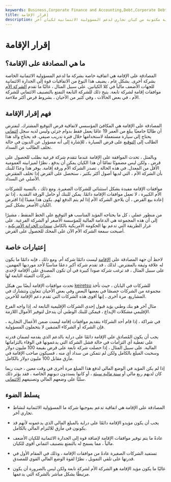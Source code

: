 ```yaml
---
keywords: Business,Corporate Finance and Accounting,Debt,Corporate Debt
title: إقرار الإقامة
description: المصادقة على الإقامة هي اتفاقية مكتوبة من كيان تجاري لدعم المسؤولية الائتمانية لكيان آخر.
---
```


# إقرار الإقامة
## ما هي المصادقة على الإقامة؟

المصادقة على الإقامة هي اتفاقية خاصة بشركة ما لدعم المسؤولية الائتمانية الخاصة بشركة أخرى. بشكل عام ، يضيف هذا النوع من الاتفاقيات قوة إلى الجدارة الائتمانية للجهات الأضعف مالياً في كلا الكيانين. على سبيل المثال ، غالبًا ما تقدم [الشركة الأم](/parentcompany) موافقات إقامة لشركة تابعة. يتيح ذلك للشركة التابعة التمتع بالتصنيف الائتماني للشركة الأم ، في بعض الحالات ، وفي كثير من الأحيان ، بشروط قرض أكثر ملاءمة.

## فهم إقرار الإقامة

المصادقة على الإقامة هي المكافئ المؤسسي لاتفاقية قرض التوقيع المشترك. لنفترض أن طالبًا جامعيًا يبلغ من العمر 19 عامًا يعمل فقط بدوام جزئي وليس لديه سجل [ائتماني](/credit-history) يحتاج إلى سيارة مستعملة لاستخدامها خلال فترة تدريب صيفي. قد يحتاج والد هذا الطالب إلى [التوقيع](/co_sign) على قرض السيارة ، للإشارة إلى أنه مسؤول عن الديون في حالة تخلف الطالب عن السداد.

وبالمثل ، تحدث الموافقة على الإقامة عندما تتقدم شركة فرعية بطلب للحصول على قرض ، ولكن ليس مضمونًا تمامًا أن هذا الكيان يمكن أن يدفع ، نظرًا لميزانيته العمومية الأقل من المعدل. في هذه الحالة ، تصدر الشركة الأم ورقة إقامة. يوفر هذا وعدًا للبنك بأن الشركة الأم ، التي لديها أصول أكثر بكثير ، ستحصل على القرض إذا تخلف المقترض الأصلي عن السداد.

موافقات الإقامة مفيدة بشكل استثنائي للشركات الصغيرة. ومع ذلك ، بالنسبة للشركات الأم الكبيرة ، لا تعمل موافقات الإقامة دائمًا. يمكن للبنك أو حامل الورقة النقدية ، إذا تم إعادة بيع القرض ، أن يلاحق الشركة الأم إذا لم يتم الدفع لهم. يكون هذا مفيدًا إذا اقترض الكيان الأصغر بشكل كبير.

من منظور عملي ، كل ما يحتاجه المؤيد المناسب هو التوقيع على الخط المنقط ، مشيرًا إلى أن هذه المجموعة هي الدعامة المالية للمؤسسة الأصغر أو الشركة الفرعية. على غرار الطريقة التي تدعم بها الحكومة الأمريكية بالكامل [سندات الخزانة الأمريكية](/treasurybond) ، أصبحت سمعة الشركة الأم الآن على المحك للحصول على القرض.

## إعتبارات خاصة

لاحظ أن جهة المصادقة على [الإقامة](/accommodation-endorser) ليست دائمًا شركة أم. ومع ذلك ، فإنه دائمًا ما يكون له علاقة وثيقة بالمقترض. لذلك ، قد تقدم شركة أكبر دعمًا مناسبًا لأحد مورديها المهمين. على سبيل المثال ، قد ترغب شركة صودا كبيرة في أن تكون المصدق على الإقامة لإحدى شركات التعبئة التابعة لها.

تحدث موافقات الإقامة أيضًا بين هيكل [keiretsu](/keiretsu) للشركات في اليابان ، حيث تأخذ مجموعة من الشركات حصصًا في بعضها البعض وفي بعض الأحيان تتعاون وتتشارك في المشاريع. مرة أخرى ، إنها أقوى هذه الشركات التي تقدم دعم الإقامة للآخرين.

مثال آخر هو بنك وطني يؤيد قبول إحدى الشركات الإقليمية التابعة له. إذا واجه الفرع الإقليمي مشكلات الإيداع ، فيمكن للبنك الوطني أن يتدخل لتوفير الأموال اللازمة.

في شراكة ، إذا قام أحد الشركاء بتقديم موافقات إقامة ليست ضمن الأعمال التجارية ، فإن الشركة أو الشركاء المتبقين لا يتحملون المسؤولية.

يجب أن يكون المُصادق على الإقامة دائمًا على دراية بالدعم الذي يقدمه لضمان قدرته على تغطية أي التزامات في حالة فشل الشركة التي يدعمونها في الوفاء بالتزاماتها المالية. على سبيل المثال ، إذا حصلت شركة تابعة على قرض بقيمة 100 مليون دولار وسحبت المبلغ بالكامل ولكن لم تتمكن من سداد أي منه ، فسيكون صاحب الإقامة في مأزق مقابل 100 مليون دولار بالكامل.

إذا لم يكن المؤيد في الوضع المالي لدفع هذا المبلغ مرة أخرى في وقت معين ، حيث ربما كان لديهم ربع مالي أو [سنة مالية سيئة](/fiscalyear) ، أو كانوا يسددون ديونهم الخاصة ، فقد يؤثر ذلك سلبًا على وضعهم المالي وتصنيفهم [الائتماني](/creditrating).

## يسلط الضوء

- المصادقة على الإقامة هي اتفاقية تدعم بموجبها شركة ما المسؤولية الائتمانية لنشاط تجاري آخر.

- يجب أن يكون مؤيدو الإقامة دائمًا على دراية بالمبلغ المالي الذي يدعمونه لأنهم قد يكونون في مأزق للالتزام المالي بالكامل.

- عادةً ما يتم توفير موافقات الإقامة لإضافة قوة إلى الجدارة الائتمانية للكيان الأضعف مالياً ، مما يسمح له بالتمتع بتصنيف ائتماني أقوى للكيان.

- تستفيد الشركات الصغيرة عادةً من موافقات الإقامة ، وذلك في المقام الأول في قدرتها على تلقي التمويل ، نظرًا لقوة الوضع المالي القوي للمصدق.

- غالبًا ما يكون مؤيد الإقامة هو الشركة الأم لشركة تابعة ولكن ليس بالضرورة أن يكون مرتبطًا بشكل مباشر بالشركة التي يدعمها.

